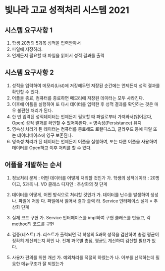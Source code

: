 # 빛나라 고교 성적처리 시스템 2021

## 시스템 요구사항 1
1. 학생 20명의 5과목 성적을 입력받아서
2. 파일에 저장하라.
3. 언제든지 필요할 때 파일을 읽어서 성적 결과를 출력

## 시스템 요구사항 2
1. 성적을 입력하여 메모리(List)에 저장해두면 저장된 순간에는 언제든지 성적 결과를 확인할 수 있다.
2. 어플을 종료, 컴퓨터를 종료하면 메모리에 저장된 데이터는 모두 사라진다.
3. 이후에 어플을 실행하여 또 다시 데이터를 입력한 후 성적 결과를 확인하는 것은 매우 불편한 처리가 된다.
4. 한 번 입력된 성적데이터는 언제든지 필요할 때 파일로부터 가져와서(읽어온다, Open) 성적 결과를 확인할 수 있어야한다. = 영속성(Persistance) 유지
5. 영속성 처리가 된 데이터는 컴퓨터를 종료해도 로컬디스크, 클라우드 등에 파일 또는 데이터베이스에 영구 보존된다.
6. 영속성 처리가 된 데이터는 언제든지 어플을 실행하여, 또는 다른 어플을 사용하여 데이터를 Open하고 이후 처리를 할 수 있다.

## 어플을 개발하는 순서
1. 정보처리 문제 : 어떤 데이터를 어떻게 처리할 것인가
	가. 학생의 성적데이터 : 20명이고, 5과목
	나. VO 클래스 디자인 : 추상화의 첫 단계
	
2. 데이터를 어떻게, 어떤 방식으로 처리할 것인가
	가. 데이터를 난수를 발생하여 생성
	나. 파일에 저장
	다. 파일에서 읽어서 결과 출력
	라. Service 인터페이스 설계 = 추상화 단계

3. 실제 코드 구현
	가. Service 인터페이스를 impl하여 구현 클래스를 만들고, 각 method의 코드를 구현
	
4. 검증(테스트)
	가. 리스트가 출력되면 각 학생의 5과목 성적을 검산하여 총점 평균이 정확히 계산되는지 확인
	나. 전체 과목별 총점, 평균도 계산하여 검산할 필요가 있다.

5. 사용자 편의를 위한 개선
	가. 예외처리를 적절히 하였는가
	나. 어부를 선택하는데 필요한 메뉴구조가 잘 되었는가
